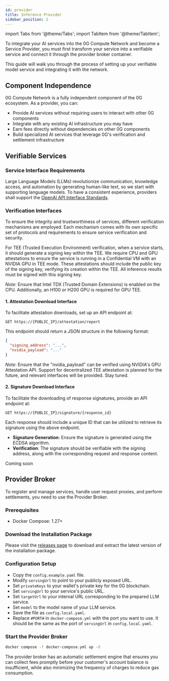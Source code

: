 ```yaml
---
id: provider
title: Inference Provider
sidebar_position: 2
---
```


import Tabs from '@theme/Tabs';
import TabItem from '@theme/TabItem';

To integrate your AI services into the 0G Compute Network and become a Service Provider, you must first transform your service into a verifiable service and connect it through the provider broker container.

This guide will walk you through the process of setting up your verifiable model service and integrating it with the network.

## Component Independence

0G Compute Network is a fully independent component of the 0G ecosystem. As a provider, you can:
- Provide AI services without requiring users to interact with other 0G components
- Integrate with any existing AI infrastructure you may have
- Earn fees directly without dependencies on other 0G components
- Build specialized AI services that leverage 0G's verification and settlement infrastructure

## Verifiable Services

### Service Interface Requirements

Large Language Models (LLMs) revolutionize communication, knowledge access, and automation by generating human-like text, so we start with supporting language models. To have a consistent experience, providers shall support the [OpenAI API Interface Standards](https://platform.openai.com/docs/api-reference/chat).

### Verification Interfaces

To ensure the integrity and trustworthiness of services, different verification mechanisms are employed. Each mechanism comes with its own specific set of protocols and requirements to ensure service verification and security.

<Tabs>
<TabItem value="TEEML" label="TEEML" default>

For TEE (Trusted Execution Environment) verification, when a service starts, it should generate a signing key within the TEE. We require CPU and GPU attestations to ensure the service is running in a Confidential VM with an NVIDIA GPU in TEE mode. These attestations should include the public key of the signing key, verifying its creation within the TEE. All inference results must be signed with this signing key.

_Note_: Ensure that Intel TDX (Trusted Domain Extensions) is enabled on the CPU. Additionally, an H100 or H200 GPU is required for GPU TEE.

#### 1. Attestation Download Interface

To facilitate attestation downloads, set up an API endpoint at:

```
GET https://{PUBLIC_IP}/attestation/report
```

This endpoint should return a JSON structure in the following format:

```json
{
  "signing_address": "...",
  "nvidia_payload": "..."
}
```

_Note_: Ensure that the "nvidia_payload" can be verified using NVIDIA's GPU Attestation API. Support for decentralized TEE attestation is planned for the future, and relevant interfaces will be provided. Stay tuned.

#### 2. Signature Download Interface

To facilitate the downloading of response signatures, provide an API endpoint at:

```
GET https://{PUBLIC_IP}/signature/{response_id}
```

Each response should include a unique ID that can be utilized to retrieve its signature using the above endpoint.

- **Signature Generation**: Ensure the signature is generated using the ECDSA algorithm.
- **Verification**: The signature should be verifiable with the signing address, along with the corresponding request and response content.

</TabItem>

<TabItem value="OPML_ZKML_and_others" label="OPML, ZKML, and others">
Coming soon
</TabItem>

</Tabs>

## Provider Broker

To register and manage services, handle user request proxies, and perform settlements, you need to use the Provider Broker.

### Prerequisites

- Docker Compose: 1.27+

### Download the Installation Package

Please visit the [releases page](https://github.com/0glabs/0g-serving-broker/releases) to download and extract the latest version of the installation package.

### Configuration Setup

- Copy the `config.example.yaml` file.
- Modify `servingUrl` to point to your publicly exposed URL.
- Set `privateKeys` to your wallet's private key for the 0G blockchain.
- Set `servingUrl` to your service's public URL.
- Set `targetUrl` to your internal URL corresponding to the prepared LLM service.
- Set `model` to the model name of your LLM service.
- Save the file as `config.local.yaml`.
- Replace `#PORT#` in `docker-compose.yml` with the port you want to use. It should be the same as the port of `servingUrl` in `config.local.yaml`.

### Start the Provider Broker

```bash
docker compose -f docker-compose.yml up -d
```

The provider broker has an automatic settlement engine that ensures you can collect fees promptly before your customer's account balance is insufficient, while also minimizing the frequency of charges to reduce gas consumption.